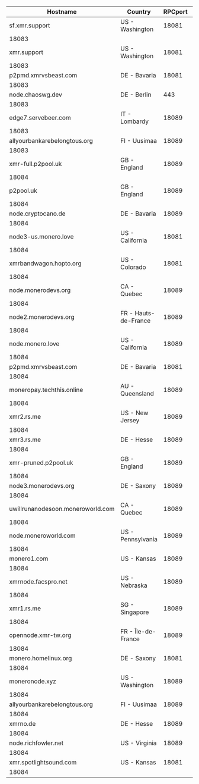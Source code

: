 Hostname | Country | RPCport | P2Pport
--- | --- | --- | ---
sf.xmr.support | US - Washington | 18081
 | 18083
xmr.support | US - Washington | 18081
 | 18083
p2pmd.xmrvsbeast.com | DE - Bavaria | 18081
 | 18083
node.chaoswg.dev | DE - Berlin | 443
 | 18083
edge7.servebeer.com | IT - Lombardy | 18089
 | 18083
allyourbankarebelongtous.org | FI - Uusimaa | 18089
 | 18083
xmr-full.p2pool.uk | GB - England | 18089
 | 18084
p2pool.uk | GB - England | 18089
 | 18084
node.cryptocano.de | DE - Bavaria | 18089
 | 18084
node3-us.monero.love | US - California | 18081
 | 18084
xmrbandwagon.hopto.org | US - Colorado | 18081
 | 18084
node.monerodevs.org | CA - Quebec | 18089
 | 18084
node2.monerodevs.org | FR - Hauts-de-France | 18089
 | 18084
node.monero.love | US - California | 18089
 | 18084
p2pmd.xmrvsbeast.com | DE - Bavaria | 18081
 | 18084
moneropay.techthis.online | AU - Queensland | 18089
 | 18084
xmr2.rs.me | US - New Jersey | 18089
 | 18084
xmr3.rs.me | DE - Hesse | 18089
 | 18084
xmr-pruned.p2pool.uk | GB - England | 18089
 | 18084
node3.monerodevs.org | DE - Saxony | 18089
 | 18084
uwillrunanodesoon.moneroworld.com | CA - Quebec | 18089
 | 18084
node.moneroworld.com | US - Pennsylvania | 18089
 | 18084
monero1.com | US - Kansas | 18089
 | 18084
xmrnode.facspro.net | US - Nebraska | 18089
 | 18084
xmr1.rs.me | SG - Singapore | 18089
 | 18084
opennode.xmr-tw.org | FR - Île-de-France | 18089
 | 18084
monero.homelinux.org | DE - Saxony | 18081
 | 18084
moneronode.xyz | US - Washington | 18089
 | 18084
allyourbankarebelongtous.org | FI - Uusimaa | 18089
 | 18084
xmrno.de | DE - Hesse | 18089
 | 18084
node.richfowler.net | US - Virginia | 18089
 | 18084
xmr.spotlightsound.com | US - Kansas | 18081
 | 18084
